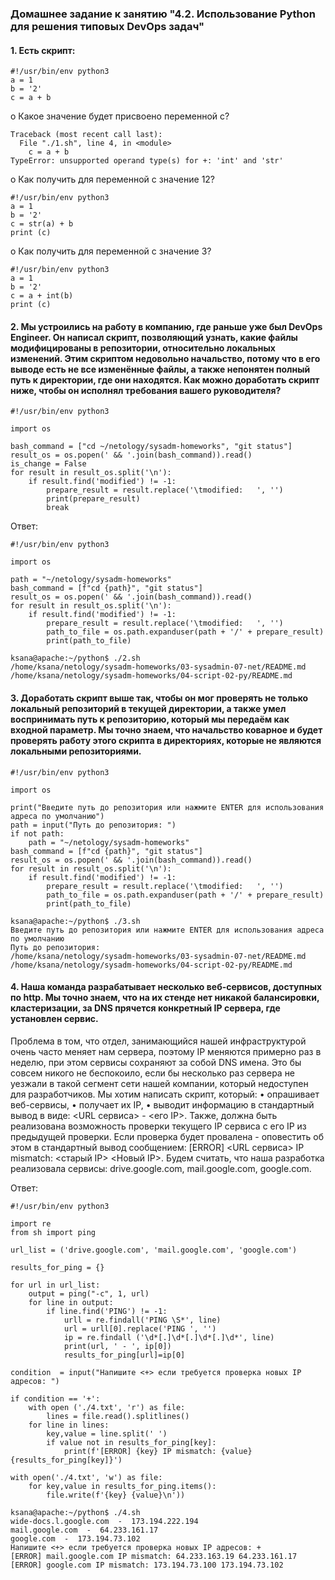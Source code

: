 ### Домашнее задание к занятию "4.2. Использование Python для решения типовых DevOps задач"
#### 1.	Есть скрипт:
```shell
#!/usr/bin/env python3
a = 1
b = '2'
c = a + b
```
o	Какое значение будет присвоено переменной c?
```shell
Traceback (most recent call last):
  File "./1.sh", line 4, in <module>
    c = a + b
TypeError: unsupported operand type(s) for +: 'int' and 'str'
```
o	Как получить для переменной c значение 12?
```shell
#!/usr/bin/env python3
a = 1
b = '2'
c = str(a) + b
print (c)
```
o	Как получить для переменной c значение 3?
```shell
#!/usr/bin/env python3
a = 1
b = '2'
c = a + int(b)
print (c)
```
#### 2.	Мы устроились на работу в компанию, где раньше уже был DevOps Engineer. Он написал скрипт, позволяющий узнать, какие файлы модифицированы в репозитории, относительно локальных изменений. Этим скриптом недовольно начальство, потому что в его выводе есть не все изменённые файлы, а также непонятен полный путь к директории, где они находятся. Как можно доработать скрипт ниже, чтобы он исполнял требования вашего руководителя?
```shell
#!/usr/bin/env python3

import os

bash_command = ["cd ~/netology/sysadm-homeworks", "git status"]
result_os = os.popen(' && '.join(bash_command)).read()
is_change = False
for result in result_os.split('\n'):
    if result.find('modified') != -1:
        prepare_result = result.replace('\tmodified:   ', '')
        print(prepare_result)
        break
```
Ответ:
```shell
#!/usr/bin/env python3

import os

path = "~/netology/sysadm-homeworks"
bash_command = [f"cd {path}", "git status"]
result_os = os.popen(' && '.join(bash_command)).read()
for result in result_os.split('\n'):
    if result.find('modified') != -1:
        prepare_result = result.replace('\tmodified:   ', '')
        path_to_file = os.path.expanduser(path + '/' + prepare_result)
        print(path_to_file)
```
```shell
ksana@apache:~/python$ ./2.sh
/home/ksana/netology/sysadm-homeworks/03-sysadmin-07-net/README.md
/home/ksana/netology/sysadm-homeworks/04-script-02-py/README.md
```
#### 3.	Доработать скрипт выше так, чтобы он мог проверять не только локальный репозиторий в текущей директории, а также умел воспринимать путь к репозиторию, который мы передаём как входной параметр. Мы точно знаем, что начальство коварное и будет проверять работу этого скрипта в директориях, которые не являются локальными репозиториями.
```shell
#!/usr/bin/env python3

import os

print("Введите путь до репозитория или нажмите ENTER для использования адреса по умолчанию")
path = input("Путь до репозитория: ")
if not path:
    path = "~/netology/sysadm-homeworks"
bash_command = [f"cd {path}", "git status"]
result_os = os.popen(' && '.join(bash_command)).read()
for result in result_os.split('\n'):
    if result.find('modified') != -1:
        prepare_result = result.replace('\tmodified:   ', '')
        path_to_file = os.path.expanduser(path + '/' + prepare_result)
        print(path_to_file)
```
```shell
ksana@apache:~/python$ ./3.sh
Введите путь до репозитория или нажмите ENTER для использования адреса по умолчанию
Путь до репозитория:
/home/ksana/netology/sysadm-homeworks/03-sysadmin-07-net/README.md
/home/ksana/netology/sysadm-homeworks/04-script-02-py/README.md
```
#### 4.	Наша команда разрабатывает несколько веб-сервисов, доступных по http. Мы точно знаем, что на их стенде нет никакой балансировки, кластеризации, за DNS прячется конкретный IP сервера, где установлен сервис. 
Проблема в том, что отдел, занимающийся нашей инфраструктурой очень часто меняет нам сервера, поэтому IP меняются примерно раз в неделю, при этом сервисы сохраняют за собой DNS имена. Это бы совсем никого не беспокоило, если бы несколько раз сервера не уезжали в такой сегмент сети нашей компании, который недоступен для разработчиков. 
Мы хотим написать скрипт, который:
•	опрашивает веб-сервисы,
•	получает их IP,
•	выводит информацию в стандартный вывод в виде: <URL сервиса> - <его IP>.
Также, должна быть реализована возможность проверки текущего IP сервиса c его IP из предыдущей проверки. Если проверка будет провалена - оповестить об этом в стандартный вывод сообщением: [ERROR] <URL сервиса> IP mismatch: <старый IP> <Новый IP>. Будем считать, что наша разработка реализовала сервисы: drive.google.com, mail.google.com, google.com.

Ответ:
```shell
#!/usr/bin/env python3

import re
from sh import ping

url_list = ('drive.google.com', 'mail.google.com', 'google.com')

results_for_ping = {}

for url in url_list:
    output = ping("-c", 1, url)
    for line in output:
        if line.find('PING') != -1:
            urll = re.findall('PING \S*', line)
            url = urll[0].replace('PING ', '')
            ip = re.findall ('\d*[.]\d*[.]\d*[.]\d*', line)
            print(url, ' - ', ip[0])
            results_for_ping[url]=ip[0]

condition  = input("Напишите <+> если требуется проверка новых IP адресов: ")

if condition == '+':
    with open ('./4.txt', 'r') as file:
        lines = file.read().splitlines()
    for line in lines:
        key,value = line.split(' ')
        if value not in results_for_ping[key]:
            print(f'[ERROR] {key} IP mismatch: {value} {results_for_ping[key]}')

with open('./4.txt', 'w') as file:
    for key,value in results_for_ping.items():
        file.write(f'{key} {value}\n'))
```
```shell
ksana@apache:~/python$ ./4.sh
wide-docs.l.google.com  -  173.194.222.194
mail.google.com  -  64.233.161.17
google.com  -  173.194.73.102
Напишите <+> если требуется проверка новых IP адресов: +
[ERROR] mail.google.com IP mismatch: 64.233.163.19 64.233.161.17
[ERROR] google.com IP mismatch: 173.194.73.100 173.194.73.102
```